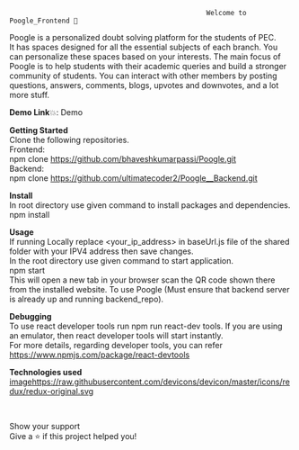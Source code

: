                                                      Welcome to Poogle_Frontend 🙏

Poogle is a personalized doubt solving platform for the students of PEC. <br />
It has spaces designed for all the essential subjects of each branch. You can personalize these spaces based on your interests. The main focus of Poogle is to help students with their academic queries and build a stronger community of students. You can interact with other members by posting questions, answers, comments, blogs, upvotes and downvotes, and a lot more stuff.</br>

**Demo Link**💥: Demo

**Getting Started** <br/>
Clone the following repositories. <br />
Frontend: <br />
npm clone https://github.com/bhaveshkumarpassi/Poogle.git <br />
Backend: <br />
npm clone https://github.com/ultimatecoder2/Poogle__Backend.git <br />

**Install**<br/>
In root directory use given command to install packages and dependencies.<br />
npm install<br/>

**Usage**<br/>
If running Locally replace <your_ip_address> in baseUrl.js file of the shared folder with your IPV4 address then save changes.<br />
In the root directory use given  command to start application.<br />
npm start <br />
This will open a new tab in your browser scan the QR code shown there from the installed website. To use Poogle (Must ensure that backend server is already up and running backend_repo).<br />

**Debugging** <br />
To use react developer tools run npm run react-dev tools. If you are using an emulator, then react developer tools will start instantly. <br />
For more details, regarding developer tools, you can refer https://www.npmjs.com/package/react-devtools<br />

**Technologies used** <br/>
[image](https://user-images.githubusercontent.com/60098687/118387946-018aca80-b63f-11eb-871a-d28fc5b4c709.png)https://raw.githubusercontent.com/devicons/devicon/master/icons/redux/redux-original.svg
<br />

  <br />
  
Show your support<br/>
Give a ⭐️ if this project helped you!<br/>
